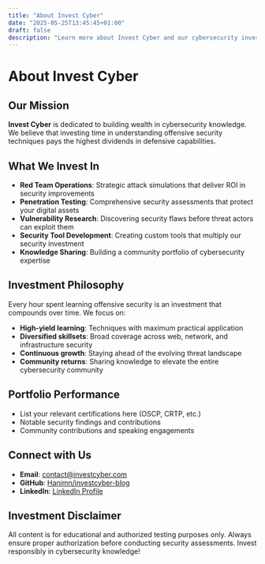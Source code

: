 ```yaml
---
title: "About Invest Cyber"
date: "2025-05-25T13:45:45+01:00"
draft: false
description: "Learn more about Invest Cyber and our cybersecurity investment philosophy"
---
```


# About Invest Cyber

## Our Mission

**Invest Cyber** is dedicated to building wealth in cybersecurity knowledge. We believe that investing time in understanding offensive security techniques pays the highest dividends in defensive capabilities.

## What We Invest In

- **Red Team Operations**: Strategic attack simulations that deliver ROI in security improvements
- **Penetration Testing**: Comprehensive security assessments that protect your digital assets
- **Vulnerability Research**: Discovering security flaws before threat actors can exploit them
- **Security Tool Development**: Creating custom tools that multiply our security investment
- **Knowledge Sharing**: Building a community portfolio of cybersecurity expertise

## Investment Philosophy

Every hour spent learning offensive security is an investment that compounds over time. We focus on:

- **High-yield learning**: Techniques with maximum practical application
- **Diversified skillsets**: Broad coverage across web, network, and infrastructure security  
- **Continuous growth**: Staying ahead of the evolving threat landscape
- **Community returns**: Sharing knowledge to elevate the entire cybersecurity community

## Portfolio Performance

- List your relevant certifications here (OSCP, CRTP, etc.)
- Notable security findings and contributions
- Community contributions and speaking engagements

## Connect with Us

- **Email**: contact@investcyber.com
- **GitHub**: [Hanimn/investcyber-blog](https://github.com/Hanimn/investcyber-blog)
- **LinkedIn**: [LinkedIn Profile](https://linkedin.com/in/yourprofile) <!-- Please update this link -->

## Investment Disclaimer

All content is for educational and authorized testing purposes only. Always ensure proper authorization before conducting security assessments. Invest responsibly in cybersecurity knowledge!
